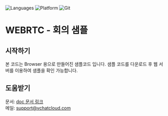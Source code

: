 ![Languages](https://img.shields.io/badge/language-javascript-informational)
![Platform](https://img.shields.io/badge/platform-jquery-informational)
![Git](https://img.shields.io/github/watchers/e7works-git/web-pc?label=%20&style=social)

# WEBRTC - 회의 샘플

## 시작하기

본 코드는 Browser 용으로 만들어진 샘플코드 입니다.
샘플 코드를 다운로드 후 웹 서버를 이용하여 샘플을 확인 가능합니다.

## 도움받기

문서: [doc 문서 링크](https://vchatcloud.com/doc/javascript/)  
메일: <support@vchatcloud.com>
